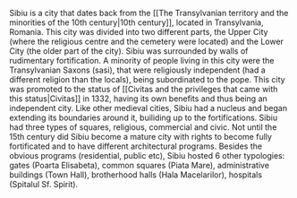 Sibiu is a city that dates back from the [[The Transylvanian territory and the minorities of the 10th century|10th century]], located in Transylvania, Romania. This city was divided into two different parts, the Upper City (where the religious centre and the cemetery were located) and the Lower City (the older part of the city). Sibiu was surrounded by walls of rudimentary fortification. A minority of people living in this city were the Transylvanian Saxons (sasi), that were religiously independent (had a different religion than the locals), being subordinated to the pope. This city was promoted to the status of [[Civitas and the privileges that came with this status|Civitas]] in 1332, having its own benefits and thus being an independent city. Like other medieval cities, Sibiu had a nucleus and began extending its boundaries around it, builiding up to the fortifications. Sibiu had three types of squares, religious, commercial and civic. Not until the 15th century did Sibiu become a mature city with rights to become fully fortificated and to have different architectural programs. Besides the obvious programs (residential, public etc), Sibiu hosted 6 other typologies: gates (Poarta Elisabeta), common squares (Piata Mare), administrative buildings (Town Hall), brotherhood halls (Hala Macelarilor), hospitals (Spitalul Sf. Spirit).